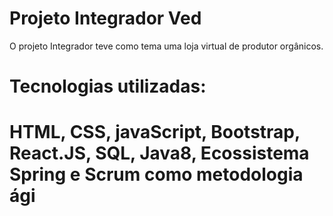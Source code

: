 # Projeto Integrador Ved

<p>O projeto Integrador teve como tema uma loja virtual de produtor orgânicos.<p/>
<h1>Tecnologias utilizadas:<h1>
<p>HTML, CSS, javaScript, Bootstrap, React.JS, SQL, Java8, Ecossistema Spring e
Scrum como metodologia ági<p/>
